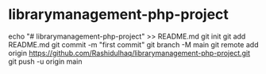 # librarymanagement-php-project

echo "# librarymanagement-php-project" >> README.md
git init
git add README.md
git commit -m "first commit"
git branch -M main
git remote add origin https://github.com/Rashidulhaq/librarymanagement-php-project.git
git push -u origin main
